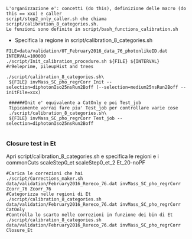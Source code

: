 ```
L'organizzazione e': concetti (do this), definizione delle macro (do this == xxx) e caller
script/step2_only_caller.sh che chiama script/calibration_8_categories.sh.
Le funzioni sono definite in script/bash_functions_calibration.sh
```

* Specifica la regione in script/calibration_8_categories.sh

```
FILE=data/validation/0T_February2016_data_76_photonlikeID.dat
INTERVAL=100000
./script/Init_calibration_procedure.sh ${FILE} ${INTERVAL} #r9eleprime, pileupHist and trees

./script/calibration_8_categories.sh\
 ${FILE} invMass_SC_pho_regrCorr Init --selection=diphotonIso25nsRun2Boff (--selection=medium25nsRun2Boff --initFile=xxx)
 
 ######Init e' equivalente a CatOnly e poi Test_job
 Tipicamente vorrai fare piu' Test_job per controllare varie cose
 ./script/calibration_8_categories.sh\
 ${FILE} invMass_SC_pho_regrCorr Test_job --selection=diphotonIso25nsRun2Boff
 
 ```
### Closure test in Et

Apri script/calibration_8_categories.sh e specifica le regioni e i commonCuts
scaleStep0_et
scaleStep0_et_2
Et_20-noPF 

```
#Carica le correzioni che hai
./script/Corrections_maker.sh data/validation/February2016_Rereco_76.dat invMass_SC_pho_regrCorr Zcorr_76 Zcorr_76
#Categorizza nelle regioni di Et
./script/calibration_8_categories.sh data/validation/February2016_Rereco_76.dat invMass_SC_pho_regrCorr CatOnly
#Controlla lo scarto nelle correzioni in funzione dei bin di Et
./script/calibration_8_categories.sh data/validation/February2016_Rereco_76.dat invMass_SC_pho_regrCorr Closure_Et
```
